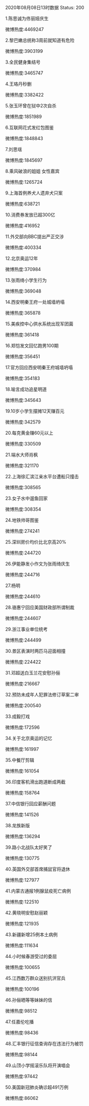 2020年08月08日13时数据
Status: 200

1.陈思诚为佟丽娅庆生

微博热度:4469247

2.黎巴嫩总统称3周前就知道有危险

微博热度:3903199

3.全民健身集结号

微博热度:3465747

4.王珞丹秒删

微博热度:3382422

5.张玉环曾在狱中2次自杀

微博热度:1851989

6.互联网花式发红包图鉴

微博热度:1848843

7.刘思瑶

微博热度:1845697

8.乘风破浪的姐姐 女性嘉宾

微博热度:1265724

9.上海首例养犬人遗弃犬只案

微博热度:638721

10.消费券发放已超300亿

微博热度:416952

11.外交部向BBC提出严正交涉

微博热度:400334

12.北京奥运12年

微博热度:370984

13.张雨绮小学生行为

微博热度:369048

14.西安明秦王府一处城墙坍塌

微博热度:365878

15.美疾控中心供水系统出现军团菌

微博热度:361418

16.郑恺发文回忆跑男100期

微博热度:356451

17.官方回应西安明秦王府城墙坍塌

微博热度:354183

18.喻言成功追星明道

微博热度:345643

19.10岁小学生摆摊12天赚百元

微博热度:342579

20.每克黄金赚60元以上

微博热度:330509

21.端水大师肖枫

微博热度:321170

22.上海徐汇滨江亲水平台遭船只撞击

微博热度:308565

23.女子水中遛鱼回家

微博热度:308354

24.地铁帅哥图鉴

微博热度:274241

25.深圳房价均价比北京高20%

微博热度:244720

26.伊能静发小作文为张雨绮庆生

微博热度:244716

27.杨明

微博热度:244610

28.骆惠宁回应美国财政部所谓制裁

微博热度:244607

29.浙江事业单位统考

微博热度:244499

30.景区表演时两匹马迎面相撞

微博热度:224422

31.邓超送白玉兰花安慰孙俪

微博热度:216667

32.预防未成年人犯罪法修订草案二审

微博热度:200540

33.成毅打戏

微博热度:172596

34.关于北京奥运的记忆

微博热度:161997

35.中餐厅剪辑

微博热度:161054

36.印度客机滑出跑道断成两截

微博热度:158764

37.中信银行回应薪酬问题

微博热度:141526

38.龙族新版

微博热度:136294

39.路小北战队太好笑了

微博热度:130775

40.英国外交部首席捕鼠官将退休

微博热度:127977

41.内蒙古通报1例腺鼠疫死亡病例

微博热度:122510

42.黄晓明安慰赵丽颖

微博热度:121935

43.新疆新增25例本土病例

微博热度:111634

44.小时候春游受过的委屈

微博热度:100655

45.江西数万群众送别抗洪官兵

微博热度:100196

46.孙俪晒等等妹妹的信

微博热度:98512

47.任嘉伦吃播

微博热度:98436

48.汇丰银行征信查询存在违法行为被罚

微博热度:98144

49.山顶小学摇滚乐队将开演唱会

微博热度:97442

50.美国新冠肺炎确诊超491万例

微博热度:86062

